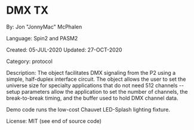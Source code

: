 # DMX TX

By: Jon "JonnyMac" McPhalen

Language: Spin2 and PASM2

Created: 05-JUL-2020
Updated: 27-OCT-2020

Category: protocol

Description:
The object facilitates DMX signaling from the P2 using a simple, half-duplex interface circuit. The object allows the user to set the universe size for specialty applications that do not need 512 channels -- setup parameters allow the application to set the number of channels, the break-to-break timing, and the buffer used to hold DMX channel data.

Demo code runs the low-cost Chauvet LED-Splash lighting fixture.

License: MIT (see end of source code)
